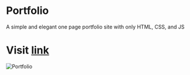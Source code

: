 # Portfolio

A simple and elegant one page portfolio site with only HTML, CSS, and JS
# Visit [link](https://unkld.github.io/Portfolio/)

![Portfolio](https://user-images.githubusercontent.com/70531709/159521143-d1eb023b-a6ff-4558-a386-ae5362c8bdc3.jpeg)

